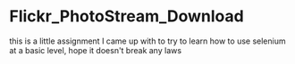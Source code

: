 # Flickr_PhotoStream_Download
this is a little assignment I came up with to try to learn how to use selenium at a basic level, hope it doesn't break any laws
